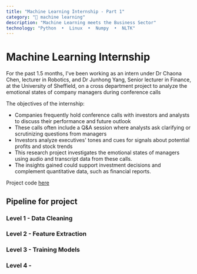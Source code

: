 ```yaml
---
title: "Machine Learning Internship - Part 1"
category: "🤖 machine learning"
description: "Machine Learning meets the Business Sector"
technology: "Python  •  Linux  •  Numpy  •  NLTK"
---
```


# Machine Learning Internship
<!-- [![Github](../images/github.svg)](https://github.com/maahma/Speech_Language_Internship "view code") -->
For the past 1.5 months, I've been working as an intern under Dr Chaona Chen, lecturer in Robotics, and Dr Junhong Yang, Senior lecturer in Finance, at the University of Sheffield, on a cross department project to analyze the emotional states of company managers during conference calls

The objectives of the internship:
- Companies frequently hold conference calls with investors and analysts to discuss their performance and future outlook
- These calls often include a Q&A session where analysts ask clarifying or scrutinizing questions from managers
- Investors analyze executives' tones and cues for signals about potential profits and stock trends
- This research project investigates the emotional states of managers using audio and transcript data from these calls.
- The insights gained could support investment decisions and complement quantitative data, such as financial reports.

Project code [here](https://github.com/maahma/Speech_Language_Internship)

## Pipeline for project

### Level 1 - Data Cleaning

### Level 2 - Feature Extraction

### Level 3 - Training Models

### Level 4 - 
